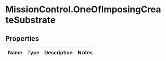 # MissionControl.OneOfImposingCreateSubstrate

## Properties
Name | Type | Description | Notes
------------ | ------------- | ------------- | -------------
